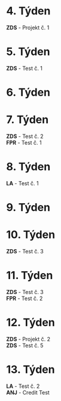 # 4. Týden

**ZDS** - Projekt č. 1 

# 5. Týden

**ZDS** - Test č. 1

# 6. Týden



# 7. Týden

**ZDS** - Test č. 2 <br>
**FPR** - Test č. 1

# 8. Týden

**LA** - Test č. 1

# 9. Týden



# 10. Týden

**ZDS** - Test č. 3

# 11. Týden

**ZDS** - Test č. 3 <br>
**FPR** - Test č. 2

# 12. Týden

**ZDS** - Projekt č. 2 <br>
**ZDS** - Test č. 5

# 13. Týden

**LA** - Test č. 2 <br>
**ANJ** - Credit Test
